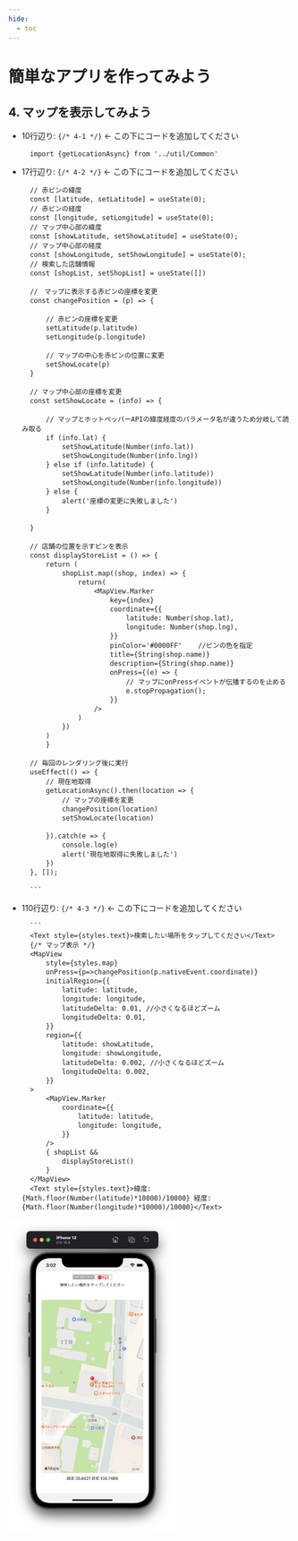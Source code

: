 ```yaml
---
hide:
  - toc
---
```

# <i class="fa fa-arrow-circle-right" aria-hidden="true"></i> 簡単なアプリを作ってみよう
  
## 4. マップを表示してみよう

- 10行辺り: ``{/* 4-1 */}``	← この下にコードを追加してください
  

        import {getLocationAsync} from '../util/Common'


- 17行辺り: ``{/* 4-2 */}``	← この下にコードを追加してください


        // 赤ピンの緯度
        const [latitude, setLatitude] = useState(0);
        // 赤ピンの経度
        const [longitude, setLongitude] = useState(0);
        // マップ中心部の緯度
        const [showLatitude, setShowLatitude] = useState(0);
        // マップ中心部の経度
        const [showLongitude, setShowLongitude] = useState(0);
        // 検索した店舗情報
        const [shopList, setShopList] = useState([])

        //　マップに表示する赤ピンの座標を変更
        const changePosition = (p) => {

            // 赤ピンの座標を変更
            setLatitude(p.latitude)
            setLongitude(p.longitude)

            // マップの中心を赤ピンの位置に変更
            setShowLocate(p)
        }

        // マップ中心部の座標を変更
        const setShowLocate = (info) => {

            // マップとホットペッパーAPIの緯度経度のパラメータ名が違うため分岐して読み取る
            if (info.lat) {
                setShowLatitude(Number(info.lat))
                setShowLongitude(Number(info.lng))
            } else if (info.latitude) {
                setShowLatitude(Number(info.latitude))
                setShowLongitude(Number(info.longitude))
            } else {
                alert('座標の変更に失敗しました')
            }

        }

        // 店舗の位置を示すピンを表示
        const displayStoreList = () => {
            return (
                shopList.map((shop, index) => {
                    return(
                        <MapView.Marker
                            key={index}
                            coordinate={{
                                latitude: Number(shop.lat),
                                longitude: Number(shop.lng),
                            }}
                            pinColor='#0000FF'    //ピンの色を指定
                            title={String(shop.name)}
                            description={String(shop.name)}
                            onPress={(e) => {
                                // マップにonPressイベントが伝播するのを止める 
                                e.stopPropagation();
                            }}
                        />
                    )
                })
            )
            }

        // 毎回のレンダリング後に実行
        useEffect(() => {
            // 現在地取得
            getLocationAsync().then(location => {
                // マップの座標を変更
                changePosition(location)
                setShowLocate(location)

            }).catch(e => {
                console.log(e)
                alert('現在地取得に失敗しました')
            })
        }, []);

        ```

- 110行辺り: ``{/* 4-3 */}``	← この下にコードを追加してください
  
        ```
        <Text style={styles.text}>検索したい場所をタップしてください</Text>
        {/* マップ表示 */}
        <MapView 
            style={styles.map}
            onPress={p=>changePosition(p.nativeEvent.coordinate)}
            initialRegion={{
                latitude: latitude,
                longitude: longitude,
                latitudeDelta: 0.01, //小さくなるほどズーム
                longitudeDelta: 0.01,
            }}
            region={{
                latitude: showLatitude,
                longitude: showLongitude,
                latitudeDelta: 0.002, //小さくなるほどズーム
                longitudeDelta: 0.002,
            }}
        >
            <MapView.Marker
                coordinate={{
                    latitude: latitude,
                    longitude: longitude,
                }}
            />
            { shopList && 
                displayStoreList()
            }  
        </MapView>
        <Text style={styles.text}>緯度:{Math.floor(Number(latitude)*10000)/10000} 経度:{Math.floor(Number(longitude)*10000)/10000}</Text>



<img src="../../../images/アプリ開発/アプリ開発_1_07.png" width=300></img>

